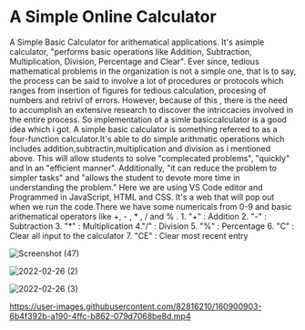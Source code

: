 # A Simple Online Calculator
A Simple Basic Calculator for arithematical applications.
It's asimple calculator, "performs basic operations like Addition, Subtraction, Multiplication, Division, Percentage and Clear". Ever since, tedious mathematical problems in the organization is not a simple one, that is to say, the process can be said to involve a lot of procedures or protocols which ranges from insertion of figures for tedious calculation, procesing of numbers and retrivl of errors. However, because of this , there is the need to accumplish an extensive research to discover the intriccacies involved in the entire process. So implementation of a simle basiccalculator is a good idea which i got. A simple basic calculator is something referred to as a four-function calculator.It's able to do simple arithmatic operations which includes addition,subtractin,multiplication and division as i mentioned above. This will allow students to solve "complecated problems", "quickly" and in an "efficient manner". Additionally, "it can reduce the problem to simpler tasks" and "allows the student to devote more time in understanding the problem." Here we are using VS Code editor and Programmed in JavaScript, HTML and CSS. It's a web that will pop out when we run the code.There we have some numericals from 0-9 and basic arithematical operators like +, - , * , / and % . 1. "+" : Addition 2. "-" : Subtraction 3. "*" : Multiplication 4."/" : Division 5. "%" : Percentage 6. "C" : Clear all input to the calculator 7. "CE" : Clear most recent entry


![Screenshot (47)](https://user-images.githubusercontent.com/82816210/155834835-f6ed45c4-42d7-471d-b0f8-5756a18d0f40.png)

![2022-02-26 (2)](https://user-images.githubusercontent.com/82816210/155834948-1dfbdfb0-5520-4e3f-80cb-4b60cd4f70da.png)

![2022-02-26 (3)](https://user-images.githubusercontent.com/82816210/155834956-9cd789f8-4816-4cbd-8b73-5393a0b29aaf.png)

https://user-images.githubusercontent.com/82816210/160900903-6b4f392b-a190-4ffc-b862-079d7068be8d.mp4

